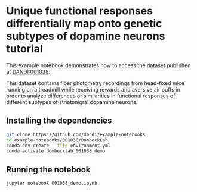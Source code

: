 # Unique functional responses differentially map onto genetic subtypes of dopamine neurons tutorial

This example notebook demonstrates how to access the dataset published at [DANDI:001038](https://dandiarchive.org/dandiset/001038/draft).

This dataset contains fiber photometry recordings from head-fixed mice running on a treadmill while receiving rewards
and aversive air puffs in order to analyze differences or similarities in functional responses of different subtypes of 
striatonigral dopamine neurons.

## Installing the dependencies

```bash
git clone https://github.com/dandi/example-notebooks
cd example-notebooks/001038/DombeckLab
conda env create --file environment.yml
conda activate dombecklab_001038_demo
```

## Running the notebook

```bash
jupyter notebook 001038_demo.ipynb
```

